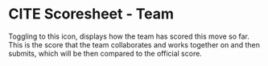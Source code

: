 # CITE Scoresheet - Team

Toggling to this icon, displays how the team has scored this move so far. This is the score that the team collaborates and works together on and then submits, which will be then compared to the official score.

